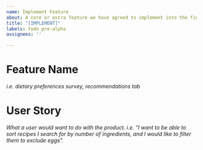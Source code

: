 ```yaml
---
name: Implement Feature
about: A core or extra feature we have agreed to implement into the final product
title: "[IMPLEMENT]"
labels: todo pre-alpha
assignees: ''

---
```


# Feature Name

*i.e. dietary preferences survey, recommendations tab*

# User Story

*What a user would want to do with the product. i.e. "I want to be able to sort recipes I search for by number of ingredients, and I would like to filter them to exclude eggs".*
